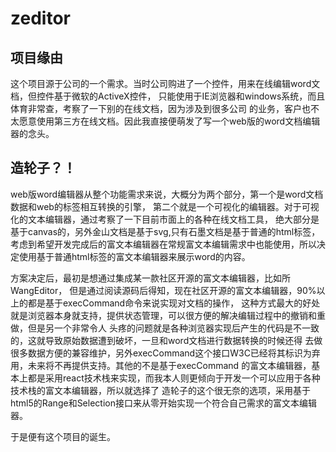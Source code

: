 # zeditor
## 项目缘由
这个项目源于公司的一个需求。当时公司购进了一个控件，用来在线编辑word文档，但控件基于微软的ActiveX控件，
只能使用于IE浏览器和windows系统，而且体育非常查，考察了一下别的在线文档，因为涉及到很多公司
的业务，客户也不太愿意使用第三方在线文档。因此我直接便萌发了写一个web版的word文档编辑器的念头。
## 造轮子？！
web版word编辑器从整个功能需求来说，大概分为两个部分，第一个是word文档数据和web的标签相互转换的引擎，
第二个就是一个可视化的编辑器。对于可视化的文本编辑器，通过考察了一下目前市面上的各种在线文档工具，
绝大部分是基于canvas的，另外金山文档是基于svg,只有石墨文档是基于普通的html标签，
考虑到希望开发完成后的富文本编辑器在常规富文本编辑需求中也能使用，所以决定使用基于普通html标签的富文本编辑器来展示word的内容。

方案决定后，最初是想通过集成某一款社区开源的富文本编辑器，比如所WangEditor，
但是通过阅读源码后得知，现在社区开源的富文本编辑器，90%以上的都是基于execCommand命令来说实现对文档的操作，
这种方式最大的好处就是浏览器本身就支持，提供状态管理，可以很方便的解决编辑过程中的撤销和重做，但是另一个非常令人
头疼的问题就是各种浏览器实现后产生的代码是不一致的，这就导致原始数据遭到破坏，一旦和word文档进行数据转换的时候还得
去做很多数据方便的兼容维护，另外execCommand这个接口W3C已经将其标识为弃用，未来将不再提供支持。其他的不是基于execCommand
的富文本编辑器，基本上都是采用react技术栈来实现，而我本人则更倾向于开发一个可以应用于各种技术栈的富文本编辑器，所以就选择了
造轮子的这个很无奈的选项，采用基于html5的Range和Selection接口来从零开始实现一个符合自己需求的富文本编辑器。

于是便有这个项目的诞生。


